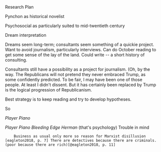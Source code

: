Research Plan

Pynchon as historical novelist

Psychosocial as particularly suited to mid-twentieth century

Dream interpretation 

Dreams seem long-term; consultants seem something of a quickie project. Want to avoid journalism, particularly interviews. Can do October reading to get some sense of the lay of the land. Could write -- a short history of consulting.

Consultants still have a possibility as a project for journalism. (Oh, by the way. The Republicans will not pretend they never embraced Trump, as some confidently predicted. To be fair, I may have been one of those people. At least I didn't dissent. But it has certainly been replaced by Trump is the logical progression of Republicanism.

Best strategy is to keep reading and try to develop hypotheses.

So

*Player Piano*

*Player Piano*
*Bleeding Edge*
*Herman* (that's psychology)
		Trouble in mind
		
		Business as usual only more so reason for Marxist disillusion [eagleton2018, p. 7] There are detectives because there are criminals. (poor because there are rich)[@eagleton2018, p. 11]
		
		
		
		
